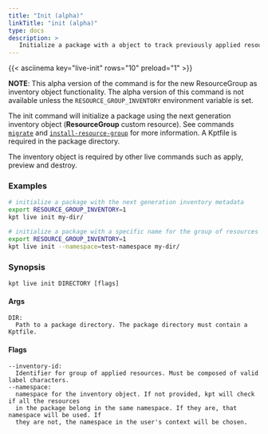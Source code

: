 ```yaml
---
title: "Init (alpha)"
linkTitle: "init (alpha)"
type: docs
description: >
   Initialize a package with a object to track previously applied resources
---
```

<!--mdtogo:Short
    Initialize a package with a object to track previously applied resources
-->

{{< asciinema key="live-init" rows="10" preload="1" >}}

**NOTE**: This alpha version of the command is for the new ResourceGroup as
inventory object functionality. The alpha version of this command is not
available unless the `RESOURCE_GROUP_INVENTORY` environment variable is set.

The init command will initialize a package using the next generation inventory
object (**ResourceGroup** custom resource). See commands [`migrate`](../migrate) and
[`install-resource-group`](../install-resource-group) for more information. A Kptfile
is required in the package directory.

The inventory object is required by other live commands
such as apply, preview and destroy.

### Examples
<!--mdtogo:Examples-->
```sh
# initialize a package with the next generation inventory metadata
export RESOURCE_GROUP_INVENTORY=1
kpt live init my-dir/
```

```sh
# initialize a package with a specific name for the group of resources
export RESOURCE_GROUP_INVENTORY=1
kpt live init --namespace=test-namespace my-dir/
```
<!--mdtogo-->

### Synopsis
<!--mdtogo:Long-->
```
kpt live init DIRECTORY [flags]
```

#### Args

```
DIR:
  Path to a package directory. The package directory must contain a Kptfile.
```

#### Flags

```
--inventory-id:
  Identifier for group of applied resources. Must be composed of valid label characters.
--namespace:
  namespace for the inventory object. If not provided, kpt will check if all the resources
  in the package belong in the same namespace. If they are, that namespace will be used. If
  they are not, the namespace in the user's context will be chosen.
```
<!--mdtogo-->
